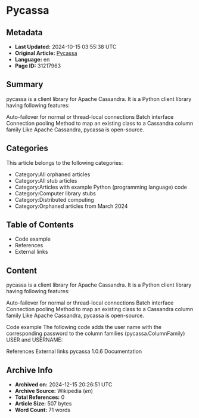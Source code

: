 # Pycassa

## Metadata
- **Last Updated:** 2024-10-15 03:55:38 UTC
- **Original Article:** [Pycassa](https://en.wikipedia.org/wiki/Pycassa)
- **Language:** en
- **Page ID:** 31217963

## Summary
pycassa is a client library for Apache Cassandra.
It is a Python client library having following features:

Auto-failover for normal or thread-local connections
Batch interface
Connection pooling
Method to map an existing class to a Cassandra column family
Like Apache Cassandra, pycassa is open-source.

## Categories
This article belongs to the following categories:

- Category:All orphaned articles
- Category:All stub articles
- Category:Articles with example Python (programming language) code
- Category:Computer library stubs
- Category:Distributed computing
- Category:Orphaned articles from March 2024

## Table of Contents

- Code example
- References
- External links

## Content

pycassa is a client library for Apache Cassandra.
It is a Python client library having following features:

Auto-failover for normal or thread-local connections
Batch interface
Connection pooling
Method to map an existing class to a Cassandra column family
Like Apache Cassandra, pycassa is open-source.

Code example
The following code adds the user name with the corresponding password to the column families (pycassa.ColumnFamily) USER and USERNAME:

References
External links
pycassa 1.0.6 Documentation

## Archive Info
- **Archived on:** 2024-12-15 20:26:51 UTC
- **Archive Source:** Wikipedia (_en_)
- **Total References:** 0
- **Article Size:** 507 bytes
- **Word Count:** 71 words
